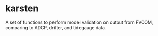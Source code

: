 karsten
=======

A set of functions to perform model validation on output from FVCOM, comparing to ADCP, drifter, and tidegauge data.
